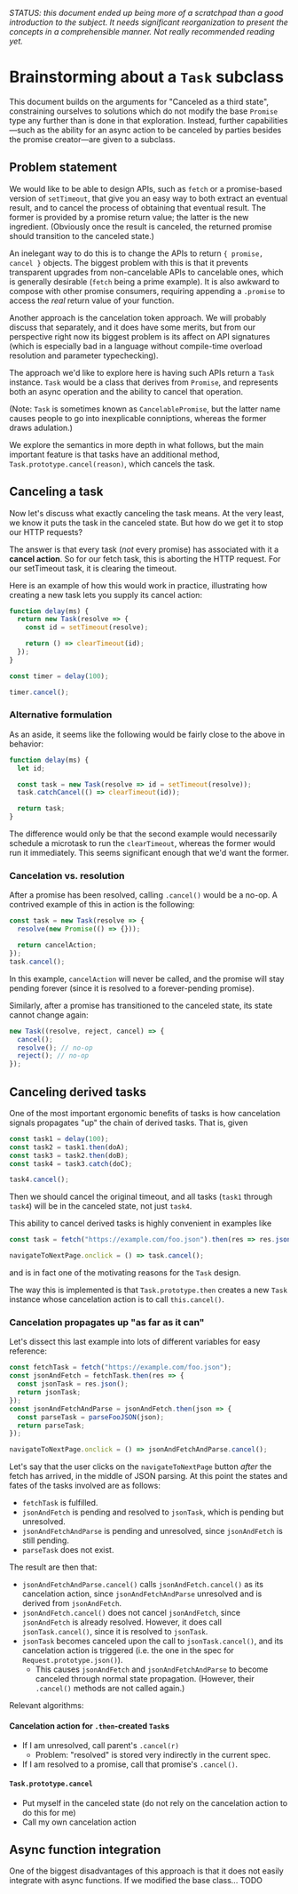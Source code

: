_STATUS: this document ended up being more of a scratchpad than a good introduction to the subject. It needs significant reorganization to present the concepts in a comprehensible manner. Not really recommended reading yet._

# Brainstorming about a `Task` subclass

This document builds on the arguments for "Canceled as a third state", constraining ourselves to solutions which do not modify the base `Promise` type any further than is done in that exploration. Instead, further capabilities—such as the ability for an async action to be canceled by parties besides the promise creator—are given to a subclass.

## Problem statement

We would like to be able to design APIs, such as `fetch` or a promise-based version of `setTimeout`, that give you an easy way to both extract an eventual result, and to cancel the process of obtaining that eventual result. The former is provided by a promise return value; the latter is the new ingredient. (Obviously once the result is canceled, the returned promise should transition to the canceled state.)

An inelegant way to do this is to change the APIs to return `{ promise, cancel }` objects. The biggest problem with this is that it prevents transparent upgrades from non-cancelable APIs to cancelable ones, which is generally desirable (`fetch` being a prime example). It is also awkward to compose with other promise consumers, requiring appending a `.promise` to access the _real_ return value of your function.

Another approach is the cancelation token approach. We will probably discuss that separately, and it does have some merits, but from our perspective right now its biggest problem is its affect on API signatures (which is especially bad in a language without compile-time overload resolution and parameter typechecking).

The approach we'd like to explore here is having such APIs return a `Task` instance. `Task` would be a class that derives from `Promise`, and represents both an async operation and the ability to cancel that operation.

(Note: `Task` is sometimes known as `CancelablePromise`, but the latter name causes people to go into inexplicable conniptions, whereas the former draws adulation.)

We explore the semantics in more depth in what follows, but the main important feature is that tasks have an additional method, `Task.prototype.cancel(reason)`, which cancels the task.

## Canceling a task

Now let's discuss what exactly canceling the task means. At the very least, we know it puts the task in the canceled state. But how do we get it to stop our HTTP requests?

The answer is that every task (_not_ every promise) has associated with it a **cancel action**. So for our fetch task, this is aborting the HTTP request. For our setTimeout task, it is clearing the timeout.

Here is an example of how this would work in practice, illustrating how creating a new task lets you supply its cancel action:

```js
function delay(ms) {
  return new Task(resolve => {
    const id = setTimeout(resolve);

    return () => clearTimeout(id);
  });
}

const timer = delay(100);

timer.cancel();
```

### Alternative formulation

As an aside, it seems like the following would be fairly close to the above in behavior:

```js
function delay(ms) {
  let id;

  const task = new Task(resolve => id = setTimeout(resolve));
  task.catchCancel(() => clearTimeout(id));

  return task;
}
```

The difference would only be that the second example would necessarily schedule a microtask to run the `clearTimeout`, whereas the former would run it immediately. This seems significant enough that we'd want the former.

### Cancelation vs. resolution

After a promise has been resolved, calling `.cancel()` would be a no-op. A contrived example of this in action is the following:

```js
const task = new Task(resolve => {
  resolve(new Promise(() => {}));

  return cancelAction;
});
task.cancel();
```

In this example, `cancelAction` will never be called, and the promise will stay pending forever (since it is resolved to a forever-pending promise).

Similarly, after a promise has transitioned to the canceled state, its state cannot change again:

```js
new Task((resolve, reject, cancel) => {
  cancel();
  resolve(); // no-op
  reject(); // no-op
});
```

## Canceling derived tasks

One of the most important ergonomic benefits of tasks is how cancelation signals propagates "up" the chain of derived tasks. That is, given

```js
const task1 = delay(100);
const task2 = task1.then(doA);
const task3 = task2.then(doB);
const task4 = task3.catch(doC);

task4.cancel();
```

Then we should cancel the original timeout, and all tasks (`task1` through `task4`) will be in the canceled state, not just `task4`.

This ability to cancel derived tasks is highly convenient in examples like

```js
const task = fetch("https://example.com/foo.json").then(res => res.json()).then(parseFooJSON);

navigateToNextPage.onclick = () => task.cancel();
```

and is in fact one of the motivating reasons for the `Task` design.

The way this is implemented is that `Task.prototype.then` creates a new `Task` instance whose cancelation action is to call `this.cancel()`.

### Cancelation propagates up "as far as it can"

Let's dissect this last example into lots of different variables for easy reference:

```js
const fetchTask = fetch("https://example.com/foo.json");
const jsonAndFetch = fetchTask.then(res => {
  const jsonTask = res.json();
  return jsonTask;
});
const jsonAndFetchAndParse = jsonAndFetch.then(json => {
  const parseTask = parseFooJSON(json);
  return parseTask;
});

navigateToNextPage.onclick = () => jsonAndFetchAndParse.cancel();
```

Let's say that the user clicks on the `navigateToNextPage` button _after_ the fetch has arrived, in the middle of JSON parsing. At this point the states and fates of the tasks involved are as follows:

- `fetchTask` is fulfilled.
- `jsonAndFetch` is pending and resolved to `jsonTask`, which is pending but unresolved.
- `jsonAndFetchAndParse` is pending and unresolved, since `jsonAndFetch` is still pending.
- `parseTask` does not exist.

The result are then that:

- `jsonAndFetchAndParse.cancel()` calls `jsonAndFetch.cancel()` as its cancelation action, since `jsonAndFetchAndParse` unresolved and is derived from `jsonAndFetch`.
- `jsonAndFetch.cancel()` does not cancel `jsonAndFetch`, since `jsonAndFetch` is already resolved. However, it does call `jsonTask.cancel()`, since it is resolved to `jsonTask`.
- `jsonTask` becomes canceled upon the call to `jsonTask.cancel()`, and its cancelation action is triggered (i.e. the one in the spec for `Request.prototype.json()`).
  - This causes `jsonAndFetch` and `jsonAndFetchAndParse` to become canceled through normal state propagation. (However, their `.cancel()` methods are not called again.)

Relevant algorithms:

#### Cancelation action for `.then`-created `Task`s

- If I am unresolved, call parent's `.cancel(r)`
  - Problem: "resolved" is stored very indirectly in the current spec.
- If I am resolved to a promise, call that promise's `.cancel()`.

#### `Task.prototype.cancel`

- Put myself in the canceled state (do not rely on the cancelation action to do this for me)
- Call my own cancelation action

## Async function integration

One of the biggest disadvantages of this approach is that it does not easily integrate with async functions. If we modified the base class... TODO
